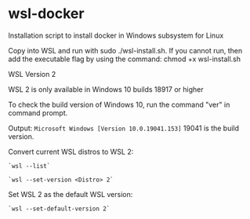 # wsl-docker
Installation script to install docker in Windows subsystem for Linux


Copy into WSL and run with sudo ./wsl-install.sh.
If you cannot run, then add the executable flag by using the command: chmod +x wsl-install.sh

WSL Version 2

WSL 2 is only available in Windows 10 builds 18917 or higher
    
To check the build version of Windows 10, run the command "ver" in command prompt.
    
Output: `Microsoft Windows [Version 10.0.19041.153]` 19041 is the build version.
    
Convert current WSL distros to WSL 2:
    
    `wsl --list`
        
    `wsl --set-version <Distro> 2`
        
Set WSL 2 as the default WSL version:
    
    `wsl --set-default-version 2`
